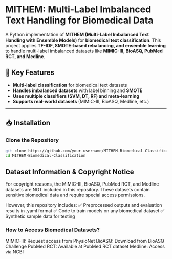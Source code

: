 # MITHEM: Multi-Label Imbalanced Text Handling for Biomedical Data

A Python implementation of **MITHEM (Multi-Label Imbalanced Text Handling with Ensemble Models)** for **biomedical text classification**. This project applies **TF-IDF, SMOTE-based rebalancing, and ensemble learning** to handle multi-label imbalanced datasets like **MIMIC-III, BioASQ, PubMed RCT, and Medline**.  

## 🚀 Key Features
- **Multi-label classification** for biomedical text datasets  
- **Handles imbalanced datasets** with label binning and **SMOTE**  
- **Uses multiple classifiers (SVM, DT, RF) and meta-learning**  
- **Supports real-world datasets** (MIMIC-III, BioASQ, Medline, etc.)  

---

## 📥 Installation
### Clone the Repository
```bash
git clone https://github.com/your-username/MITHEM-Biomedical-Classification.git
cd MITHEM-Biomedical-Classification
```
## Dataset Information & Copyright Notice
For copyright reasons, the MIMIC-III, BioASQ, PubMed RCT, and Medline datasets are NOT included in this repository. These datasets contain sensitive biomedical data and require special access permissions.

However, this repository includes:
✅ Preprocessed outputs and evaluation results in .yaml format
✅ Code to train models on any biomedical dataset
✅ Synthetic sample data for testing

### How to Access Biomedical Datasets?
MIMIC-III: Request access from PhysioNet
BioASQ: Download from BioASQ Challenge
PubMed RCT: Available at PubMed RCT dataset
Medline: Access via NCBI
